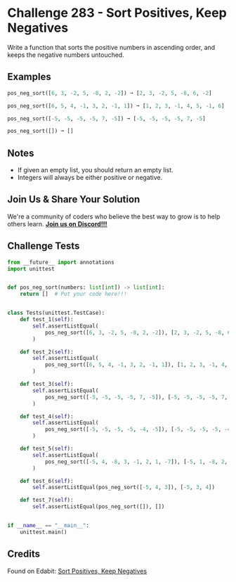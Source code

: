 # Challenge 283 - Sort Positives, Keep Negatives

Write a function that sorts the positive numbers in ascending order, and keeps the negative numbers untouched.

## Examples
```python
pos_neg_sort([6, 3, -2, 5, -8, 2, -2]) ➞ [2, 3, -2, 5, -8, 6, -2]

pos_neg_sort([6, 5, 4, -1, 3, 2, -1, 1]) ➞ [1, 2, 3, -1, 4, 5, -1, 6]

pos_neg_sort([-5, -5, -5, -5, 7, -5]) ➞ [-5, -5, -5, -5, 7, -5]

pos_neg_sort([]) ➞ []
```
## Notes

- If given an empty list, you should return an empty list.
- Integers will always be either positive or negative.

## Join Us & Share Your Solution

We're a community of coders who believe the best way to grow is to help others learn. **[Join us on Discord!!!]("https"://discord.gg/sfHykntuGy)**

## Challenge Tests
```python
from __future__ import annotations
import unittest


def pos_neg_sort(numbers: list[int]) -> list[int]:
    return []  # Put your code here!!!


class Tests(unittest.TestCase):
    def test_1(self):
        self.assertListEqual(
            pos_neg_sort([6, 3, -2, 5, -8, 2, -2]), [2, 3, -2, 5, -8, 6, -2]
        )

    def test_2(self):
        self.assertListEqual(
            pos_neg_sort([6, 5, 4, -1, 3, 2, -1, 1]), [1, 2, 3, -1, 4, 5, -1, 6]
        )

    def test_3(self):
        self.assertListEqual(
            pos_neg_sort([-5, -5, -5, -5, 7, -5]), [-5, -5, -5, -5, 7, -5]
        )

    def test_4(self):
        self.assertListEqual(
            pos_neg_sort([-5, -5, -5, -5, -4, -5]), [-5, -5, -5, -5, -4, -5]
        )

    def test_5(self):
        self.assertListEqual(
            pos_neg_sort([-5, 4, -8, 3, -1, 2, 1, -7]), [-5, 1, -8, 2, -1, 3, 4, -7]
        )

    def test_6(self):
        self.assertListEqual(pos_neg_sort([-5, 4, 3]), [-5, 3, 4])

    def test_7(self):
        self.assertListEqual(pos_neg_sort([]), [])


if __name__ == "__main__":
    unittest.main()
```
## Credits

Found on Edabit: [Sort Positives, Keep Negatives](https://edabit.com/challenge/6brSyFwWnb9Msu7kX)
